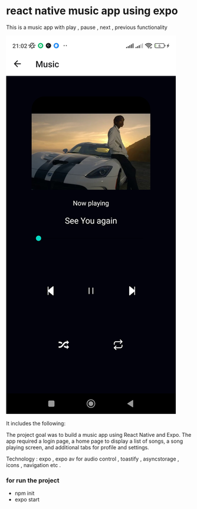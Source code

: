 # react native music app using expo

This is a music app with play , pause , next , previous functionality 

<img src="./assets/1684768135431.jpg" />

It includes the following: 

The project goal was to build a music app using React Native and Expo. The app required a login page, a home page to display a list of songs, a song playing screen, and additional tabs for profile and settings. 

Technology : expo , expo av for audio control , toastify , asyncstorage , icons , navigation etc .



### for run the project 
 - npm init 
 - expo start